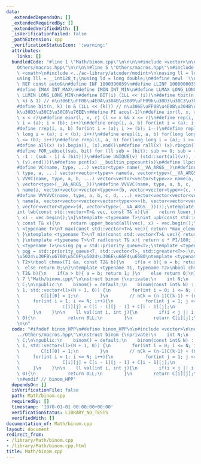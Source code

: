 ```yaml
---
data:
  _extendedDependsOn: []
  _extendedRequiredBy: []
  _extendedVerifiedWith: []
  _isVerificationFailed: false
  _pathExtension: cpp
  _verificationStatusIcon: ':warning:'
  attributes:
    links: []
  bundledCode: "#line 1 \"Math/binom.cpp\"\n\n\n\n#include <vector>\n\n#line 1 \"\
    Others/macros.hpp\"\n\n\n\n#line 5 \"Others/macros.hpp\"\n#include <queue>\n#include\
    \ <cmath>\n#include <../ac-library/atcoder/modint>\n\nusing ll = long long;\n\
    using lll = __int128_t;\nusing ld = long double;\n#define newl '\\n'\n#define\
    \ REF const auto&\n#define INF 1000390039\n#define LLINF 1000000039000000039\n\
    #define IMAX INT_MAX\n#define IMIN INT_MIN\n#define LLMAX LONG_LONG_MAX\n#define\
    \ LLMIN LONG_LONG_MIN\n#define BIT(i) (1LL << (i))\n#define tbit(n, k) ((n >>\
    \ k) & 1) // n\u306E\uFF08\u4E0A\u304B\u3089\uFF09k\u30D3\u30C3\u30C8\u76EE\n\
    #define bit(n, k) (n & (1LL << (k))) // n\u306E\uFF08\u4E0B\u304B\u3089\uFF09\
    k\u30D3\u30C3\u30C8\u76EE\n#define PI acos(-1)\n#define inr(l, x, r) (l <= x &&\
    \ x < r)\n#define einr(l, x, r) (l <= x && x <= r)\n#define rep(i, a, b) for(int\
    \ i = (a); i < (b); i++)\n#define erep(i, a, b) for(int i = (a); i <= (b); i++)\n\
    #define rrep(i, a, b) for(int i = (a); i >= (b); i--)\n#define repl(i, a, b) for(long\
    \ long i = (a); i < (b); i++)\n#define erepl(i, a, b) for(long long i = (a); i\
    \ <= (b); i++)\n#define rrepl(i, a, b) for(long long i = (a); i >= (b); i--)\n\
    #define all(x) (x).begin(), (x).end()\n#define rall(x) (x).rbegin(), (x).rend()\n\
    #define FOR_subset(sub, bit) for (ll sub = (bit); sub >= 0; sub = (sub == 0 ?\
    \ -1 : (sub - 1) & (bit)))\n#define UNIQUE(v) (std::sort(all(v)), (v).erase(std::unique(all(v)),\
    \ (v).end()))\n#define pcnt(x) __builtin_popcount(x)\n#define llpcnt(x) __builtin_popcountll(x)\n\
    #define VC(name, type, ...) vector<type> name(__VA_ARGS__)\n#define VVC(name,\
    \ type, a, ...) vector<vector<type>> name(a, vector<type>(__VA_ARGS__))\n#define\
    \ VVVC(name, type, a, b, ...) vector<vector<vector<type>>> name(a, vector<vector<type>>(b,\
    \ vector<type>(__VA_ARGS__)))\n#define VVVVC(name, type, a, b, c, ...) vector<vector<vector<vector<type>>>>\
    \ name(a, vector<vector<vector<type>>>(b, vector<vector<type>>(c, vector<type>(__VA_ARGS__))))\n\
    #define VVVVVC(name, type, a, b, c, d, ...) vector<vector<vector<vector<vector<type>>>>>\
    \ name(a, vector<vector<vector<vector<type>>>>(b, vector<vector<vector<type>>>(c,\
    \ vector<vector<type>>(d, vector<type>(__VA_ARGS__)))));\ntemplate <typename T>\n\
    int lwb(const std::vector<T>& vec, const T& x){\n    return lower_bound(all(vec),\
    \ x) - vec.begin();\n}\ntemplate <typename T>\nint upb(const std::vector<T>& vec,\
    \ const T& x){\n    return upper_bound(all(vec), x) - vec.begin();\n}\ntemplate\
    \ <typename T>\nT max(const std::vector<T>& vec){ return *max_element(all(vec));\
    \ }\ntemplate <typename T>\nT min(const std::vector<T>& vec){ return *min_element(all(vec));\
    \ }\ntemplate <typename T>\nT rad(const T& x){ return x * PI/180; }\ntemplate\
    \ <typename T>\nusing pq = std::priority_queue<T>;\ntemplate <typename T>\nusing\
    \ pqg = std::priority_queue<T, std::vector<T>, std::greater<T>>;\n// \u6700\u5927\
    \u5024\u30FB\u6700\u5C0F\u5024\u306E\u66F4\u65B0\ntemplate <typename T1, typename\
    \ T2>\nbool chmax(T1 &a, const T2& b){\n    if(a < b){ a = b; return 1; }\n  \
    \  else return 0;\n}\ntemplate <typename T1, typename T2>\nbool chmin(T1 &a, const\
    \ T2& b){\n    if(a > b){ a = b; return 1; }\n    else return 0;\n}\n\n\n#line\
    \ 7 \"Math/binom.cpp\"\n\nstruct binom {\nprivate:\n    int N;\n    std::vector<std::vector<ll>>\
    \ C;\n\npublic:\n    binom() = default;\n    binom(const int& N) : N(N), C(N +\
    \ 1, std::vector<ll>(N + 1, 0)) {\n        for(int i = 0; i <= N; i++){\n    \
    \        C[i][0] = 1;\n        }\n        // nCk = (n-1)C(k-1) + (n-1)Ck\n   \
    \     for(int i = 1; i <= N; i++){\n            for(int j = 1; j <= N; j++){\n\
    \                C[i][j] = C[i - 1][j - 1] + C[i - 1][j];\n            }\n   \
    \     }\n    }\n\n    ll val(int i, int j){\n        if(i < j || i < 0 || j <\
    \ 0){\n            return 0LL;\n        }\n        return C[i][j];\n    }\n};\n\
    \n\n"
  code: "#ifndef binom_HPP\n#define binom_HPP\n\n#include <vector>\n\n#include \"\
    ../Others/macros.hpp\"\n\nstruct binom {\nprivate:\n    int N;\n    std::vector<std::vector<ll>>\
    \ C;\n\npublic:\n    binom() = default;\n    binom(const int& N) : N(N), C(N +\
    \ 1, std::vector<ll>(N + 1, 0)) {\n        for(int i = 0; i <= N; i++){\n    \
    \        C[i][0] = 1;\n        }\n        // nCk = (n-1)C(k-1) + (n-1)Ck\n   \
    \     for(int i = 1; i <= N; i++){\n            for(int j = 1; j <= N; j++){\n\
    \                C[i][j] = C[i - 1][j - 1] + C[i - 1][j];\n            }\n   \
    \     }\n    }\n\n    ll val(int i, int j){\n        if(i < j || i < 0 || j <\
    \ 0){\n            return 0LL;\n        }\n        return C[i][j];\n    }\n};\n\
    \n#endif // binom_HPP"
  dependsOn: []
  isVerificationFile: false
  path: Math/binom.cpp
  requiredBy: []
  timestamp: '1970-01-01 00:00:00+00:00'
  verificationStatus: LIBRARY_NO_TESTS
  verifiedWith: []
documentation_of: Math/binom.cpp
layout: document
redirect_from:
- /library/Math/binom.cpp
- /library/Math/binom.cpp.html
title: Math/binom.cpp
---
```

